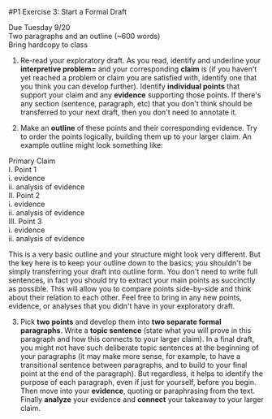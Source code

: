 #P1 Exercise 3: Start a Formal Draft

Due Tuesday 9/20  
Two paragraphs and an outline (~600 words)  
Bring hardcopy to class

1. Re-read your exploratory draft. As you read, identify and underline your **interpretive problem=** and your corresponding **claim** is (if you haven't yet reached a problem or claim you are satisfied with, identify one that you think you can develop further). Identify **individual points** that support your claim and any **evidence** supporting those points. If there's any section (sentence, paragraph, etc) that you don't think should be transferred to your next draft, then you don't need to annotate it.

2. Make an **outline** of these points and their corresponding evidence. Try to order the points logically, building them up to your larger claim. An example outline might look something like:

  Primary Claim  
  I. Point 1  
    i. evidence  
    ii. analysis of evidence  
  II. Point 2  
    i. evidence  
    ii. analysis of evidence  
  III. Point 3  
    i. evidence  
    ii. analysis of evidence

  This is a very basic outline and your structure might look very different. But the key here is to keep your outline down to the basics; you shouldn't be simply transferring your draft into outline form. You don't need to write full sentences, in fact you should try to extract your main points as succinctly as possible. This will allow you to compare points side-by-side and think about their relation to each other. Feel free to bring in any new points, evidence, or analyses that you didn't have in your exploratory draft.

3. Pick **two points** and develop them into **two separate formal paragraphs**. Write a **topic sentence** (state what you will prove in this paragraph and how this connects to your larger claim). In a final draft, you might not have such deliberate topic sentences at the beginning of your paragraphs (it may make more sense, for example, to have a transitional sentence between paragraphs, and to build to your final point at the end of the paragraph). But regardless, it helps to identify the purpose of each paragraph, even if just for yourself, before you begin. Then move into your **evidence**, quoting or paraphrasing from the text. Finally **analyze** your evidence and **connect** your takeaway to your larger claim.
